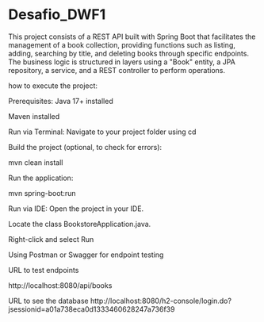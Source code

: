 # Desafio_DWF1

This project consists of a REST API built with Spring Boot that facilitates the management of a book collection, providing functions such as listing, adding, searching by title, and deleting books through specific endpoints. The business logic is structured in layers using a "Book" entity, a JPA repository, a service, and a REST controller to perform operations.

how to execute the project:

Prerequisites:
Java 17+ installed

Maven installed 

 Run via Terminal:
Navigate to your project folder using cd

Build the project (optional, to check for errors):

mvn clean install

Run the application:

mvn spring-boot:run

 Run via IDE:
Open the project in your IDE.

Locate the class BookstoreApplication.java.

Right-click and select Run

Using Postman or Swagger for endpoint testing

URL to test endpoints

http://localhost:8080/api/books

URL to see the database
http://localhost:8080/h2-console/login.do?jsessionid=a01a738eca0d1333460628247a736f39
